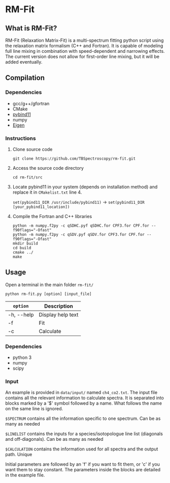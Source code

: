 # RM-Fit

What is RM-Fit?
---------------

RM-Fit (Relaxation Matrix-Fit) is a multi-spectrum fitting python script using the relaxation matrix formalism (C++ and Fortran). It is capable of modeling full line mixing in combination with speed-dependent and narrowing effects. The current version does not allow for first-order line mixing, but it will be added eventually.

Compilation
-----------
### Dependencies

- gcc/g++/gfortran
- CMake
- [pybind11](https://github.com/pybind/pybind11)
- numpy
- [Eigen](https://eigen.tuxfamily.org)

### Instructions

1. Clone source code
    ```
    git clone https://github.com/TBSpectroscopy/rm-fit.git
    ```

2. Access the source code directory
    ```
    cd rm-fit/src
    ```

3. Locate pybind11 in your system (depends on installation method) and replace it in `CMakelist.txt` line 4.

    `set(pybind11_DIR /usr/include/pybind11)` -> `set(pybind11_DIR [your_pybind11_location])`

4. Compile the Fortran and C++ libraries
    ```
    python -m numpy.f2py -c qSDHC.pyf qSDHC.for CPF3.for CPF.for --f90flags="-Ofast"
    python -m numpy.f2py -c qSDV.pyf qSDV.for CPF3.for CPF.for --f90flags="-Ofast"
    mkdir build
    cd build
    cmake ../
    make
    ```

Usage
-----

Open a terminal in the main folder `rm-fit/`

```
python rm-fit.py [option] [input_file]
```

| `option` | Description |
|---|---|
| -h, --help | Display help text|
| -f | Fit |
| -c | Calculate |

### Dependencies

- python 3
- numpy
- scipy

### Input

An example is provided in `data/input/` named `ch4_co2.txt`. The input file contains all the relevant information to calculate spectra. It is separated into blocks marked by a '$' symbol followed by a name. What follows the name on the same line is ignored.

`$SPECTRUM` contains all the information specific to one spectrum. Can be as many as needed

`$LINELIST` contains the inputs for a species/isotopologue line list (diagonals and off-diagonals). Can be as many as needed

`$CALCULATION` contains the information used for all spectra and the output path. Unique

 Initial parameters are followed by an 'f' if you want to fit them, or 'c' if you want them to stay constant. The parameters inside the blocks are detailed in the example file.
